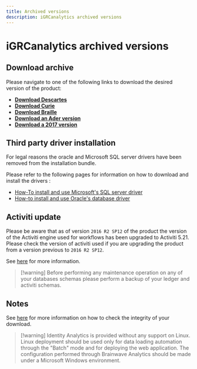 ```yaml
---
title: Archived versions
description: iGRCanalytics archived versions
---
```


# iGRCanalytics archived versions

## Download archive

Please navigate to one of the following links to download the desired version of the product:  

- [**Download Descartes**](https://download.brainwavegrc.com/index.php/s/BdFyD8J3NdyGHjn)
- [**Download Curie**](https://download.brainwavegrc.com/index.php/s/xqDFebL8So8YaTp)
- [**Download Braille**](https://download.brainwavegrc.com/index.php/s/7Pc99yzJYsb4mG5)
- [**Download an Ader version**](https://download.brainwavegrc.com/index.php/s/YYTZmqgLASLWrmx)
- [**Download a 2017 version**](https://download.brainwavegrc.com/index.php/s/jSQXHHXpHdaL2Sw)

## Third party driver installation

For legal reasons the oracle and Microsoft SQL server drivers have been removed from the installation bundle.

Please refer to the following pages for information on how to download and install the drivers :

- [How-To install and use Microsoft's SQL server driver](../how-to/database/sqlserver/install-sqlserver-driver)  
- [How-to install and use Oracle's database driver](./how-to/database/oracle/install-orcl-driver)  

## Activiti update

Please be aware that as of version `2016 R2 SP12` of the product the version of the Activiti engine used for workflows has been upgraded to Activiti 5.21. Please check the version of activiti used if you are upgrading the product from a version previous to `2016 R2 SP12`.

See [here](../how-to/workflow/upgrade-activiti) for more information.  

> [!warning] Before performing any maintenance operation on any of your databases schemas please perform a backup of your ledger and activiti schemas.  

## Notes

See [here](./01-downloads/#checking-the-integrity-of-the-download) for more information on how to check the integrity of your download.  

> [!warning] Identity Analytics is provided without any support on Linux. Linux deployment should be used only for data loading automation through the "Batch" mode and for deploying the web application. The configuration performed through Brainwave Analytics should be made under a Microsoft Windows environment.  
